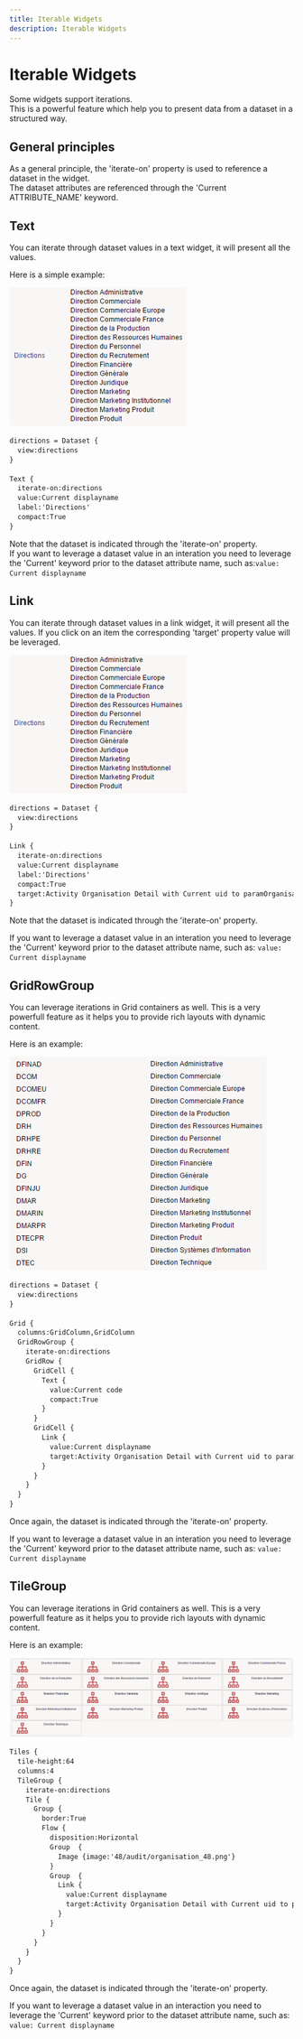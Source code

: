 ```yaml
---
title: Iterable Widgets
description: Iterable Widgets
---
```


# Iterable Widgets

Some widgets support iterations.  
This is a powerful feature which help you to present data from a dataset in a structured way.

## General principles

As a general principle, the 'iterate-on' property is used to reference a dataset in the widget.  
The dataset attributes are referenced through the 'Current ATTRIBUTE\_NAME' keyword.  

## Text

You can iterate through dataset values in a text widget, it will present all the values.  

Here is a simple example:  

![Text](./images/iterable01.png "Text")  

```page
directions = Dataset {
  view:directions
}

Text {
  iterate-on:directions
  value:Current displayname
  label:'Directions'
  compact:True
}
```

Note that the dataset is indicated through the 'iterate-on' property.  
If you want to leverage a dataset value in an interation you need to leverage the 'Current' keyword prior to the dataset attribute name, such as:`value: Current displayname`  

## Link

You can iterate through dataset values in a link widget, it will present all the values. If you click on an item the corresponding 'target' property value will be leveraged.  

![Link](./images/iterable01.png "Link")  

```page
directions = Dataset {
  view:directions
}

Link {
  iterate-on:directions
  value:Current displayname
  label:'Directions'
  compact:True
  target:Activity Organisation Detail with Current uid to paramOrganisationUid
}
```

Note that the dataset is indicated through the 'iterate-on' property.  

If you want to leverage a dataset value in an interation you need to leverage the 'Current' keyword prior to the dataset attribute name, such as: `value: Current displayname`

## GridRowGroup

You can leverage iterations in Grid containers as well. This is a very powerfull feature as it helps you to provide rich layouts with dynamic content.  

Here is an example:  

![GridRowGroup](./images/iterable02.png "GridRowGroup")  

```page
directions = Dataset {
  view:directions
}

Grid {
  columns:GridColumn,GridColumn
  GridRowGroup {
    iterate-on:directions
    GridRow {
      GridCell {
        Text {
          value:Current code
          compact:True
        }
      }
      GridCell {
        Link {
          value:Current displayname
          target:Activity Organisation Detail with Current uid to paramOrganisationUid
        }
      }
    }
  }
}
```

Once again, the dataset is indicated through the 'iterate-on' property.  

If you want to leverage a dataset value in an interation you need to leverage the 'Current' keyword prior to the dataset attribute name, such as: `value: Current displayname`

## TileGroup

You can leverage iterations in Grid containers as well. This is a very powerfull feature as it helps you to provide rich layouts with dynamic content.  

Here is an example:  

![TileGroup](./images/iterable03.png "TileGroup")  

```page
Tiles {
  tile-height:64
  columns:4
  TileGroup {
    iterate-on:directions
    Tile {
      Group {
        border:True
        Flow {
          disposition:Horizontal
          Group  {
            Image {image:'48/audit/organisation_48.png'}
          }
          Group  {
            Link {
              value:Current displayname
              target:Activity Organisation Detail with Current uid to paramOrganisationUid
            }
          }
        }
      }
    }
  }
}
```

Once again, the dataset is indicated through the 'iterate-on' property.  

If you want to leverage a dataset value in an interaction you need to leverage the 'Current' keyword prior to the dataset attribute name, such as: `value: Current displayname`
